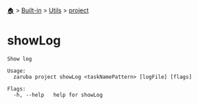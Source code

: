 <!--startTocHeader-->
[🏠](../../../README.md) > [Built-in](../../README.md) > [Utils](../README.md) > [project](README.md)
# showLog
<!--endTocHeader-->

```
Show log

Usage:
  zaruba project showLog <taskNamePattern> [logFile] [flags]

Flags:
  -h, --help   help for showLog

```

<!--startTocSubtopic-->

<!--endTocSubtopic-->